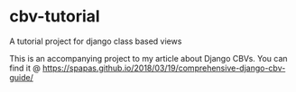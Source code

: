 # cbv-tutorial
A tutorial project for django class based views

This is an accompanying project to my article about Django CBVs. You can find it @ https://spapas.github.io/2018/03/19/comprehensive-django-cbv-guide/

